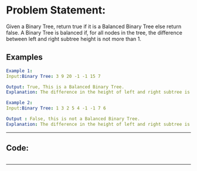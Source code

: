 # Problem Statement:
Given a Binary Tree, return true if it is a Balanced Binary Tree else return false. A Binary Tree is balanced if, for all nodes in the tree, the difference between left and right subtree height is not more than 1.

## Examples

```yaml
Example 1:
Input:Binary Tree: 3 9 20 -1 -1 15 7
```

```yaml
Output: True, This is a Balanced Binary Tree.
Explanation: The difference in the height of left and right subtree is 1 hence the tree is balanced.

Example 2:
Input:Binary Tree: 1 3 2 5 4 -1 -1 7 6 
````                

```yaml
Output : False, this is not a Balanced Binary Tree.
Explanation: The difference in the height of left and right subtree is 2 hence the tree is not balanced.
````

---

## Code:
```java
```
---

